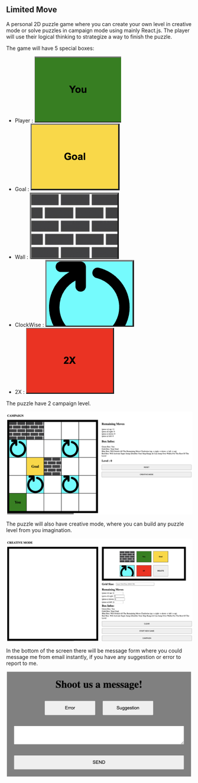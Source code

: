 ## Limited Move
A personal 2D puzzle game where you can create your own level in creative mode or solve puzzles in campaign mode using mainly
React.js. The player will use their logical thinking to strategize a way to finish the puzzle.

The game will have 5 special boxes:
- Player :
 ![Player](src/Player.png)
- Goal : 
![Goal](src/Goal.png)
- Wall : 
![Wall](src/Wall.png)
- ClockWise : 
![clockWise](src/Clockwise.png)
- 2X : 
![timesTwo](src/timesTwo.png)

The puzzle have 2 campaign level.

![Campaign_Mode](src/CampaignMode.png)

The puzzle will also have creative mode, where you can build any puzzle level from you imagination.

![Creative_Mode](src/CreativeMode.png)

In the bottom of the screen there will be message form where you could message me from email instantly, if you have any suggestion or error to report to me.

![Message_Form](src/MessageForm.png)